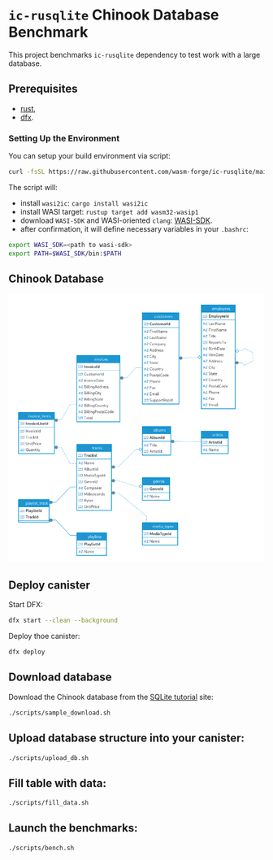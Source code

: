 # `ic-rusqlite` Chinook Database Benchmark

This project benchmarks `ic-rusqlite` dependency to test work with a large database.

## Prerequisites

- [rust](https://doc.rust-lang.org/book/ch01-01-installation.html), 
- [dfx](https://internetcomputer.org/docs/current/developer-docs/setup/install/).

### Setting Up the Environment

You can setup your build environment via script:
```sh
curl -fsSL https://raw.githubusercontent.com/wasm-forge/ic-rusqlite/main/prepare.sh | sh
```

The script will:
- install `wasi2ic`: `cargo install wasi2ic`
- install WASI target: `rustup target add wasm32-wasip1`
- download `WASI-SDK` and WASI-oriented `clang`: [WASI-SDK](https://github.com/WebAssembly/wasi-sdk/releases/). 
- after confirmation, it will define necessary variables in your `.bashrc`:
```sh
export WASI_SDK=<path to wasi-sdk>
export PATH=$WASI_SDK/bin:$PATH
```
## Chinook Database

![Chinook Entity Relationship Diagram](img/chinook-erd.png)

## Deploy canister

Start DFX:
```sh
dfx start --clean --background
```

Deploy thoe canister:
```sh
dfx deploy
```

## Download database

Download the Chinook database from the [SQLite tutorial](https://www.sqlitetutorial.net/) site:
```sh
./scripts/sample_download.sh
```

## Upload database structure into your canister:
```sh
./scripts/upload_db.sh
```

## Fill table with data:
```sh
./scripts/fill_data.sh
```

## Launch the benchmarks:
```sh
./scripts/bench.sh
```

